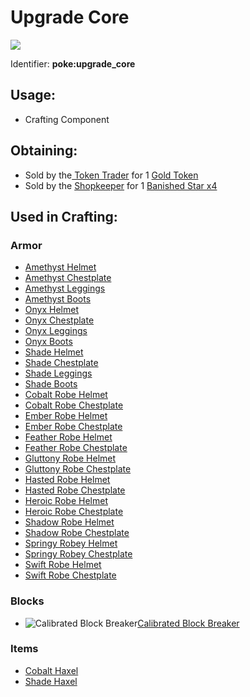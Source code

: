# Upgrade Core

![](https://github.com/ItsMePok/PFE/assets/136857747/38584129-72d6-42b8-a69b-cd3b461025e8)

Identifier: **poke:upgrade\_core**

## Usage:

* Crafting Component

## Obtaining:

* Sold by the[ Token Trader](../../mobs/traders/token-trader.md) for 1 [Gold Token](../tokens/gold-token.md)
* Sold by the [Shopkeeper](../../mobs/traders/shopkeeper.md) for 1 [Banished Star x4](../banished-stars/banished-star-x4.md)

## Used in Crafting:

### Armor

* [Amethyst Helmet](https://github.com/ItsMePok/PFE/wiki/Amethyst-Armor#amethyst-helmet)
* [Amethyst Chestplate](https://github.com/ItsMePok/PFE/wiki/Amethyst-Armor#amethyst-chestplate)
* [Amethyst Leggings](https://github.com/ItsMePok/PFE/wiki/Amethyst-Armor#amethyst-leggings)
* [Amethyst Boots](https://github.com/ItsMePok/PFE/wiki/Amethyst-Armor#amethyst-boots)
* [Onyx Helmet](https://github.com/ItsMePok/PFE/wiki/Onyx-Armor#onyx-helmet)
* [Onyx Chestplate](https://github.com/ItsMePok/PFE/wiki/Onyx-Armor#onyx-chestplate)
* [Onyx Leggings](https://github.com/ItsMePok/PFE/wiki/Onyx-Armor#onyx-leggings)
* [Onyx Boots](https://github.com/ItsMePok/PFE/wiki/Onyx-Armor#onyx-boots)
* [Shade Helmet](https://github.com/ItsMePok/PFE/wiki/Shade-Armor#shade-helmet)
* [Shade Chestplate](https://github.com/ItsMePok/PFE/wiki/Shade-Armor#shade-chestplate)
* [Shade Leggings](https://github.com/ItsMePok/PFE/wiki/Shade-Armor#shade-leggings)
* [Shade Boots](https://github.com/ItsMePok/PFE/wiki/Shade-Armor#shade-boots)
* [Cobalt Robe Helmet](https://github.com/ItsMePok/PFE/wiki/Cobalt-Robe#helmet)
* [Cobalt Robe Chestplate](https://github.com/ItsMePok/PFE/wiki/Cobalt-Robe#chestplate)
* [Ember Robe Helmet](https://github.com/ItsMePok/PFE/wiki/Ember-Robe#helmet)
* [Ember Robe Chestplate](https://github.com/ItsMePok/PFE/wiki/Ember-Robe#chestplate)
* [Feather Robe Helmet](https://github.com/ItsMePok/PFE/wiki/Feather-Robe#helmet)
* [Feather Robe Chestplate](https://github.com/ItsMePok/PFE/wiki/Feather-Robe#chestplate)
* [Gluttony Robe Helmet](https://github.com/ItsMePok/PFE/wiki/Gluttony-Robe#helmet)
* [Gluttony Robe Chestplate](https://github.com/ItsMePok/PFE/wiki/Gluttony-Robe#chestplate)
* [Hasted Robe Helmet](https://github.com/ItsMePok/PFE/wiki/Hasted-Robe#helmet)
* [Hasted Robe Chestplate](https://github.com/ItsMePok/PFE/wiki/Hasted-Robe#chestplate)
* [Heroic Robe Helmet](https://github.com/ItsMePok/PFE/wiki/Heroic-Robe#helmet)
* [Heroic Robe Chestplate](https://github.com/ItsMePok/PFE/wiki/Heroic-Robe#chestplate)
* [Shadow Robe Helmet](https://github.com/ItsMePok/PFE/wiki/Shadow-Robe#helmet)
* [Shadow Robe Chestplate](https://github.com/ItsMePok/PFE/wiki/Shadow-Robe#chestplate)
* [Springy Robey Helmet](https://github.com/ItsMePok/PFE/wiki/Springy-Robey#helmet)
* [Springy Robey Chestplate](https://github.com/ItsMePok/PFE/wiki/Springy-Robey#chestplate)
* [Swift Robe Helmet](https://github.com/ItsMePok/PFE/wiki/Swift-Robe#helmet)
* [Swift Robe Chestplate](https://github.com/ItsMePok/PFE/wiki/Swift-Robe#chestplate)

### Blocks

* <img src="https://github.com/user-attachments/assets/02ae54a7-e8a3-4888-b37e-b83721e6ab63" alt="Calibrated Block Breaker" data-size="line">[Calibrated Block Breaker](../../blocks/automation/cobblestone-generator-2.md)

### Items

* [Cobalt Haxel](../../tools/haxel/cobalt-haxel.md)
* [Shade Haxel](../../tools/haxel/shade-haxel.md)
